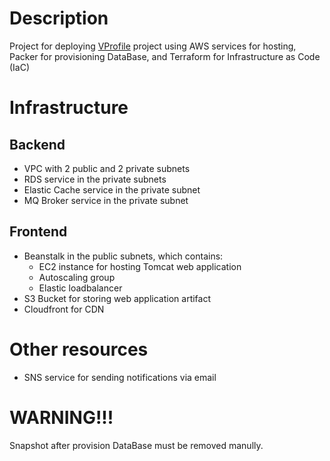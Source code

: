 # Description

Project for deploying [VProfile](https://github.com/hkhcoder/vprofile-project) project using AWS services for hosting, Packer for provisioning DataBase, and Terraform for Infrastructure as Code (IaC)

# Infrastructure

## Backend
 - VPC with 2 public and 2 private subnets
 - RDS service in the private subnets
 - Elastic Cache service in the private subnet
 - MQ Broker service in the private subnet
## Frontend
 - Beanstalk in the public subnets, which contains:
    - EC2 instance for hosting Tomcat web application
    - Autoscaling group
    - Elastic loadbalancer
 - S3 Bucket for storing web application artifact
 - Cloudfront for CDN

# Other resources

- SNS service for sending notifications via email

# WARNING!!!

Snapshot after provision DataBase must be removed manully.
